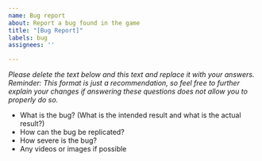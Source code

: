 ```yaml
---
name: Bug report
about: Report a bug found in the game
title: "[Bug Report]"
labels: bug
assignees: ''

---
```


_Please delete the text below and this text and replace it with your answers. Reminder: This format is just a recommendation, so feel free to further explain your changes if answering these questions does not allow you to properly do so._

* What is the bug? (What is the intended result and what is the actual result?)
* How can the bug be replicated? 
* How severe is the bug? 
* Any videos or images if possible
